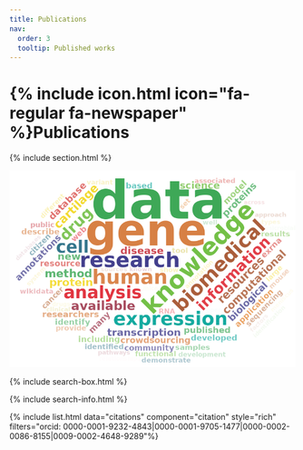 ```yaml
---
title: Publications
nav:
  order: 3
  tooltip: Published works
---
```


# {% include icon.html icon="fa-regular fa-newspaper" %}Publications

{% include section.html %}

<center>
<!-- Generated from https://shiny.rcg.sfu.ca/u/rdmorin/pubmedcloud3/ -->
<img src="../images/wordcloud.png" alt="A word cloud of publication titles" style="width:600px"/>
</center>

{% include search-box.html %}

{% include search-info.html %}

{% include list.html data="citations" component="citation" style="rich" filters="orcid: 0000-0001-9232-4843|0000-0001-9705-1477|0000-0002-0086-8155|0009-0002-4648-9289"%}
